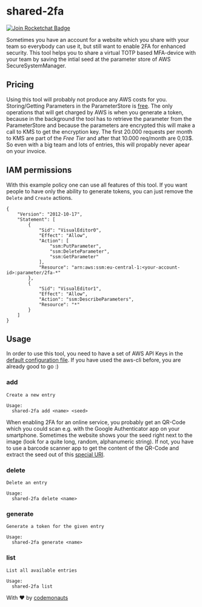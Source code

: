 # shared-2fa
[![Join Rocketchat Badge](https://codemonauts.rocket.chat/images/join-chat.svg)](https://codemonauts.rocket.chat)

Sometimes you have an account for a website which you share with your team so
everybody can use it, but still want to enable 2FA for enhanced security.
This tool helps you to share a virtual TOTP based MFA-device with your team
by saving the intial seed at the parameter store of AWS SecureSystemManager.

## Pricing
Using this tool will probably not produce any AWS costs for you.
Storing/Getting Parameters in the ParameterStore is
[free](https://aws.amazon.com/systems-manager/pricing/#Parameter_Store). The
only operations that will get charged by AWS is when you generate a token,
because in the background the tool has to retrieve the parameter from the
ParameterStore and because the parameters are encrypted this will make a call
to KMS to get the encryption key. The first 20.000 requests per month to KMS
are part of the *Free Tier* and after that 10.000 req/month are 0,03$. So
even with a big team and lots of entries, this will propably never apear on
your invoice.

## IAM permissions
With this example policy one can use all features of this tool. If you want
people to have only the ability to generate tokens, you can just remove the
`Delete` and `Create` actions.

```
{
    "Version": "2012-10-17",
    "Statement": [
        {
            "Sid": "VisualEditor0",
            "Effect": "Allow",
            "Action": [
                "ssm:PutParameter",
                "ssm:DeleteParameter",
                "ssm:GetParameter"
            ],
            "Resource": "arn:aws:ssm:eu-central-1:<your-account-id>:parameter/2fa-*"
        },
        {
            "Sid": "VisualEditor1",
            "Effect": "Allow",
            "Action": "ssm:DescribeParameters",
            "Resource": "*"
        }
    ]
}
```

## Usage
In order to use this tool, you need to have a set of AWS API Keys in the
[default configuration file](https://docs.aws.amazon.com/cli/latest/userguide/cli-configure-files.html#cli-configure-files-where).
If you have used the aws-cli before, you are already good to go :)

### add
```
Create a new entry

Usage:
  shared-2fa add <name> <seed>
```
When enabling 2FA for an online service, you probably get an QR-Code which
you could scan e.g. with the Google Authenticator app on your smartphone.
Sometimes the website shows your the seed right next to the image (look for a
quite long, random, alphanumeric string). If not, you have to use a barcode
scanner app to get the content of the QR-Code and extract the seed out of
this [special
URI](https://github.com/google/google-authenticator/wiki/Key-Uri-Format).

### delete
```
Delete an entry

Usage:
  shared-2fa delete <name>
```

### generate
```
Generate a token for the given entry

Usage:
  shared-2fa generate <name>
```

### list
```
List all available entries

Usage:
  shared-2fa list
```


With ❤ by [codemonauts](https://codemonauts.com)
